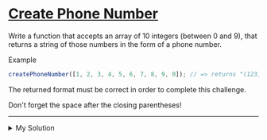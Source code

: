 # [Create Phone Number](https://www.codewars.com/kata/525f50e3b73515a6db000b83)

Write a function that accepts an array of 10 integers (between 0 and 9), that returns a string of those numbers in the
form of a phone number.

Example

```js
createPhoneNumber([1, 2, 3, 4, 5, 6, 7, 8, 9, 0]); // => returns "(123) 456-7890"
```

The returned format must be correct in order to complete this challenge.

Don't forget the space after the closing parentheses!

---

<details><summary>My Solution</summary>

```js
function createPhoneNumber(numbers) {
  return numbers.reduce((partialPhoneNumber, currentDigit) => {
    // Replace the next 'x' in the partial phone number template with the current digit
    return partialPhoneNumber.replace("x", currentDigit);
  }, "(xxx) xxx-xxxx");
}
```

</details>
